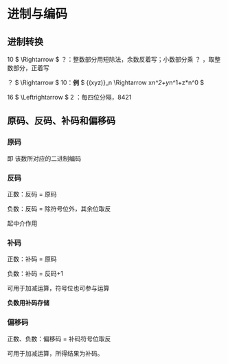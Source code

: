 # 进制与编码

## 进制转换

10 $ \Rightarrow $ ？：整数部分用短除法，余数反着写；小数部分乘 ？ ，取整数部分，正着写

？ $ \Rightarrow $ 10：**例** $ {(xyz)}_n \Rightarrow x*n^2+y*n^1+z*n^0 $ 

16 $ \Leftrightarrow $ 2 ：每四位分隔，8421

## 原码、反码、补码和偏移码

### 原码

即 该数所对应的二进制编码

### 反码

正数：反码 = 原码

负数：反码 = 除符号位外，其余位取反

起中介作用

### 补码

正数：补码 = 原码

负数：补码 = 反码+1

可用于加减运算，符号位也可参与运算

**负数用补码存储**

### 偏移码

正数、负数：偏移码 = 补码符号位取反

可用于加减运算，所得结果为补码。
